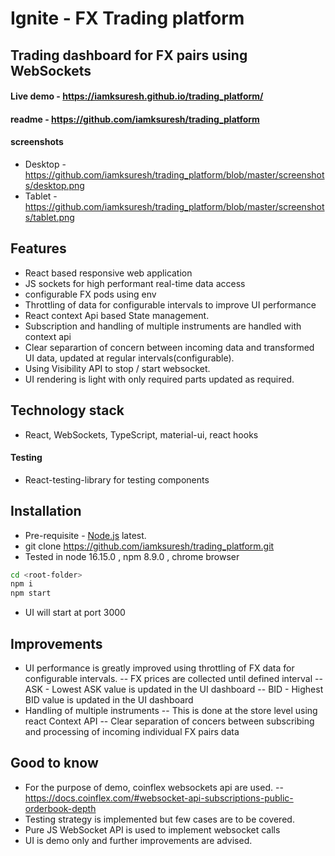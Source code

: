 # Ignite - FX Trading platform
## Trading dashboard for FX pairs using WebSockets

#### Live demo - https://iamksuresh.github.io/trading_platform/
#### readme - https://github.com/iamksuresh/trading_platform

#### screenshots
-   Desktop - https://github.com/iamksuresh/trading_platform/blob/master/screenshots/desktop.png
-   Tablet - https://github.com/iamksuresh/trading_platform/blob/master/screenshots/tablet.png

## Features
- React based responsive web application 
- JS sockets for high performant real-time data access
- configurable FX pods using env
- Throttling of data for configurable intervals to improve UI performance
- React context Api based State management.
- Subscription and handling of multiple instruments are handled with context api
- Clear separartion of concern between incoming data and transformed UI data, updated at regular intervals(configurable).
- Using Visibility API to stop / start websocket.
- UI rendering is light with only required parts updated as required. 

## Technology stack
-   React, WebSockets, TypeScript, material-ui, react hooks
#### Testing
-   React-testing-library for testing components

## Installation
-  Pre-requisite - [Node.js](https://nodejs.org/) latest. 
-  git clone https://github.com/iamksuresh/trading_platform.git
-  Tested in node 16.15.0 , npm 8.9.0 , chrome browser

```sh
cd <root-folder>
npm i
npm start
```
- UI will start at port 3000

## Improvements
- UI performance is greatly improved using throttling of FX data for configurable intervals.
-- FX prices are collected until defined interval
-- ASK - Lowest ASK value is updated in the UI dashboard
-- BID - Highest BID value is updated in the UI dashboard
- Handling of multiple instruments
-- This is done at the store level using react Context API
-- Clear separation of concers between subscribing and processing of incoming individual FX pairs data

## Good to know 
- For the purpose of demo, coinflex websockets api are used. 
-- https://docs.coinflex.com/#websocket-api-subscriptions-public-orderbook-depth
- Testing strategy is implemented but few cases are to be covered.
- Pure JS WebSocket API is used to implement websocket calls
- UI is demo only and further improvements are advised.

